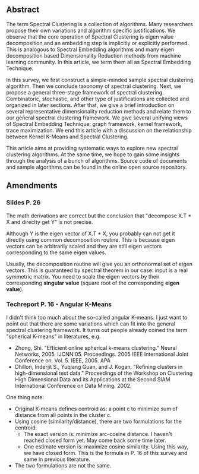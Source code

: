 ## Abstract

The term Spectral Clustering is a collection of algorithms.
Many researchers propose their own variations and
algorithm specific justifications. We observe that
the core operation of Spectral Clustering is eigen value
decomposition and an embedding step is implicitly or
explicitly performed. This is analogous to Spectral Embedding
algorithms and many eigen decomposition based Dimensionality
Reduction methods from machine learning community. In
this article, we term them all as Spectral Embedding
Technique.

In this survey, we first construct a simple-minded
sample spectral clustering algorithm.
Then we conclude taxonomy of spectral clustering.
Next, we propose
a general three-stage framework of spectral clustering.
Combinatoric, stochastic, and other type of justifications
are collected and organized in later sections.
After that, we give a brief introduction on
several representative dimensionality
reduction methods and relate them to our general
spectral clustering framework.
We give several unifying views of Spectral Embedding
Technique: graph framework, kernel framework,
trace maximization. We end this article with
a discussion on the relationship between
Kernel K-Means and Spectral Clustering.

This article aims at providing systematic ways
to explore new spectral clustering algorithms.
At the same time, we hope to gain some insights
through the analysis of a bunch of algorithms.
Source code of documents and sample algorithms can be found
in the online open source repository.

## Amendments

### Slides P. 26

The math derivations are correct but the conclusion that
"decompose X.T * X and direclty get Y" is not precise.

Although Y is the eigen vector of X.T * X,
you probably can not get it directly using common decomposition routine.
This is because eigen vectors can be arbitrarily scaled
and they are still eigen vectors corresponding to the same eigen values.

Usually, the decomposition routine will give you an orthonormal set of eigen vectors.
This is guaranteed by spectral theorem in our case:
input is a real symmetric matrix.
You need to scale the eigen vectors by their corresponding **singular value**
(square root of the corresponding **eigen value**).

### Techreport P. 16 - Angular K-Means

I didn't think too much about the so-called angular K-means.
I just want to point out that there are some variations
which can fit into the general spectral clustering framework.
It turns out people already coined the term "spherical K-means" in literatures, e.g.

   * Zhong, Shi. "Efficient online spherical k-means clustering." Neural Networks, 2005. IJCNN'05. Proceedings. 2005 IEEE International Joint Conference on. Vol. 5. IEEE, 2005.
APA
   * Dhillon, Inderjit S., Yuqiang Guan, and J. Kogan. "Refining clusters in high-dimensional text data." Proceedings of the Workshop on Clustering High Dimensional Data and its Applications at the Second SIAM International Conference on Data Mining. 2002.

One thing note:

   * Original K-means defines centroid as:
   a point c to minimize sum of distance from all points in the cluster c.
   * Using cosine (similarity/distance),
   there are two formulations for the centroid:
      * The exact version is: minimize arc-cosine distance.
      I haven't reached closed form yet. May come back some time later.
      * One estimate version is: maximize cosine similarity.
      Using this way, we have closed form.
      This is the formula in P. 16 of this survey and same in previous literature.
   * The two formulations are not the same.

